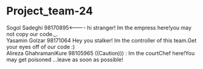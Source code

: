 # Project_team-24
Sogol Sadeghi 98170895<---- hi stranger! Im the empress here!you may not copy our code._.  
Yasamin Golzar 98171064     Hey you stalker! Im the controller of this team.Get your eyes off of our code :)                                          
Alireza GhahramaniKure 98105965 ((Caution))) : Im the courtChef here!You may get poisoned ...leave as soon as possible!
